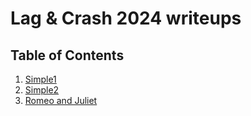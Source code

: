 # Lag & Crash 2024 writeups

## Table of Contents

1. [Simple1](Simple1.md)
2. [Simple2](Simple2.md)
3. [Romeo and Juliet](Romeo%20and%20Juliet.md)

‍

